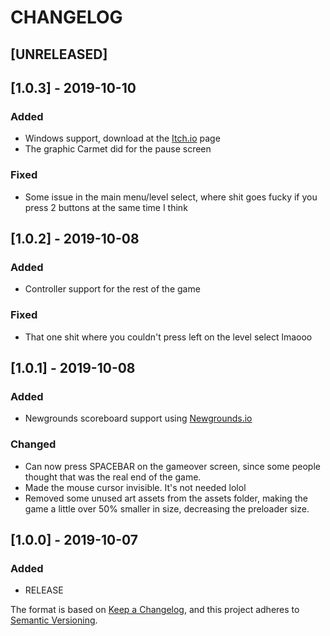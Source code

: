 # CHANGELOG
## [UNRELEASED]

## [1.0.3] - 2019-10-10
### Added
- Windows support, download at the [Itch.io](https://ninja-muffin24.itch.io/ld45) page
- The graphic Carmet did for the pause screen

### Fixed
- Some issue in the main menu/level select, where shit goes fucky if you press 2 buttons at the same time I think

## [1.0.2] - 2019-10-08
### Added
- Controller support for the rest of the game
### Fixed
- That one shit where you couldn't press left on the level select lmaooo


## [1.0.1] - 2019-10-08
### Added
- Newgrounds scoreboard support using [Newgrounds.io](https://www.newgrounds.io)
### Changed
- Can now press SPACEBAR on the gameover screen, since some people thought that was the real end of the game.
- Made the mouse cursor invisible. It's not needed lolol
- Removed some unused art assets from the assets folder, making the game a little over 50% smaller in size, decreasing the preloader size.

## [1.0.0] - 2019-10-07
### Added
- RELEASE

The format is based on [Keep a Changelog](https://keepachangelog.com/en/1.0.0/),
and this project adheres to [Semantic Versioning](https://semver.org/spec/v2.0.0.html).
